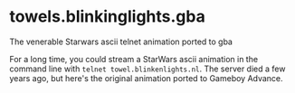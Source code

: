 # towels.blinkinglights.gba
The venerable Starwars ascii telnet animation ported to gba

For a long time, you could stream a StarWars ascii animation in the command line with `telnet towel.blinkenlights.nl`. The server died a few years ago, but here's the original animation ported to Gameboy Advance.

